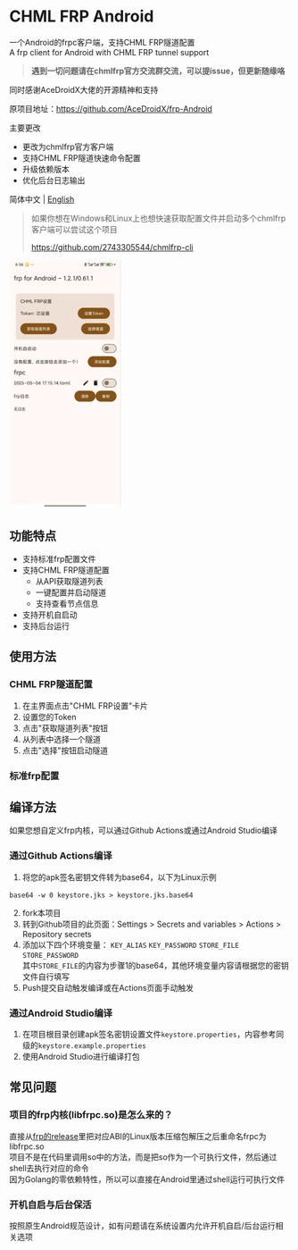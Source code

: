 # CHML FRP Android
一个Android的frpc客户端，支持CHML FRP隧道配置  
A frp client for Android with CHML FRP tunnel support

>**遇到一切问题请在chmlfrp官方交流群交流，可以提issue，但更新随缘咯**

同时感谢AceDroidX大佬的开源精神和支持

原项目地址：https://github.com/AceDroidX/frp-Android

主要更改
- 更改为chmlfrp官方客户端
- 支持CHML FRP隧道快速命令配置
- 升级依赖版本
- 优化后台日志输出

简体中文 | [English](README_en.md)
>如果你想在Windows和Linux上也想快速获取配置文件并启动多个chmlfrp客户端可以尝试这个项目
> 
> https://github.com/2743305544/chmlfrp-cli
<div style="display:inline-block">
<img src="./image/chmlfrp.jpg" alt="image1.png" width="200">
</div>

## 功能特点

- 支持标准frp配置文件
- 支持CHML FRP隧道配置
  - 从API获取隧道列表
  - 一键配置并启动隧道
  - 支持查看节点信息
- 支持开机自启动
- 支持后台运行

## 使用方法

### CHML FRP隧道配置

1. 在主界面点击"CHML FRP设置"卡片
2. 设置您的Token
3. 点击"获取隧道列表"按钮
4. 从列表中选择一个隧道
5. 点击"选择"按钮启动隧道

### 标准frp配置

## 编译方法

如果您想自定义frp内核，可以通过Github Actions或通过Android Studio编译

### 通过Github Actions编译

1. 将您的apk签名密钥文件转为base64，以下为Linux示例
```shell
base64 -w 0 keystore.jks > keystore.jks.base64
```
2. fork本项目
3. 转到Github项目的此页面：Settings > Secrets and variables > Actions > Repository secrets
4. 添加以下四个环境变量：
```KEY_ALIAS``` ```KEY_PASSWORD``` ```STORE_FILE``` ```STORE_PASSWORD```  
其中```STORE_FILE```的内容为步骤1的base64，其他环境变量内容请根据您的密钥文件自行填写
5. Push提交自动触发编译或在Actions页面手动触发

### 通过Android Studio编译

1. 在项目根目录创建apk签名密钥设置文件```keystore.properties```，内容参考同级的```keystore.example.properties```
2. 使用Android Studio进行编译打包

## 常见问题
### 项目的frp内核(libfrpc.so)是怎么来的？
直接从[frp的release](https://github.com/fatedier/frp/releases)里把对应ABI的Linux版本压缩包解压之后重命名frpc为libfrpc.so  
项目不是在代码里调用so中的方法，而是把so作为一个可执行文件，然后通过shell去执行对应的命令  
因为Golang的零依赖特性，所以可以直接在Android里通过shell运行可执行文件

### 开机自启与后台保活
按照原生Android规范设计，如有问题请在系统设置内允许开机自启/后台运行相关选项
